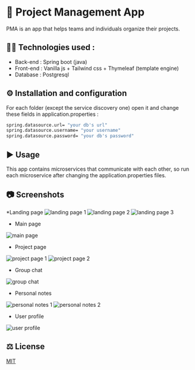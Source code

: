 # 📓 Project Management App

PMA is an app that helps teams and individuals organize their projects.

## 👨‍💻 Technologies used :

- Back-end : Spring boot (java)
- Front-end : Vanilla js + Tailwind css + Thymeleaf (template engine)
- Database : Postgresql

## ⚙️ Installation and configuration

For each folder (except the service discovery one) open it and change these fields in application.properties :

```bash
spring.datasource.url= "your db's url"
spring.datasource.username= "your username"
spring.datasource.password= "your db's password"
```

## ▶️ Usage

This app contains microservices that communicate with each other, so run each microservice after changing the application.properties files.

## 📷 Screenshots
*Landing page
![landing page 1](https://github.com/Seifbarouni/Project-Management-Web-App/blob/main/landing%20page%201.png)
![landing page 2](https://github.com/Seifbarouni/Project-Management-Web-App/blob/main/landing%20page%202.png)
![landing page 3](https://github.com/Seifbarouni/Project-Management-Web-App/blob/main/landing%20page%203.png)

* Main page

![main page](https://github.com/Seifbarouni/Project-Management-Web-App/blob/main/main%20page.png)

* Project page

![project page 1](https://github.com/Seifbarouni/Project-Management-Web-App/blob/main/project%20page%201.png)
![project page 2](https://github.com/Seifbarouni/Project-Management-Web-App/blob/main/project%20page%202.png)

* Group chat

![group chat](https://github.com/Seifbarouni/Project-Management-Web-App/blob/main/group%20chat.png)

* Personal notes

![personal notes 1](https://github.com/Seifbarouni/Project-Management-Web-App/blob/main/personal%20notes%201.png)
![personal notes 2](https://github.com/Seifbarouni/Project-Management-Web-App/blob/main/personal%20notes%202.png)

* User profile

![user profile](https://github.com/Seifbarouni/Project-Management-Web-App/blob/main/user%20profile.png)

## ⚖️ License

[MIT](https://choosealicense.com/licenses/mit/)
